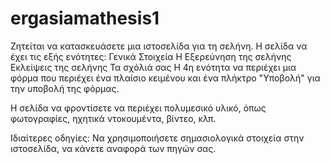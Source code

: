 # ergasiamathesis1
Ζητείται να κατασκευάσετε μια ιστοσελίδα για τη σελήνη. Η σελίδα να έχει τις εξής ενότητες:
Γενικά Στοιχεία
Η Εξερεύνηση της σελήνης
Εκλείψεις της σελήνης
Τα σχόλιά σας
Η 4η ενότητα να περιέχει μια φόρμα που περιέχει ένα πλαίσιο κειμένου και ένα πλήκτρο "Υποβολή" για την υποβολή της φόρμας.

Η σελίδα να φροντίσετε να περιέχει πολυμεσικό υλικό, όπως φωτογραφίες, ηχητικά ντοκουμέντα, βίντεο, κλπ.

Ιδιαίτερες οδηγίες: Να χρησιμοποιήσετε σημασιολογικά στοιχεία στην ιστοσελίδα, να κάνετε αναφορά των πηγών σας.
